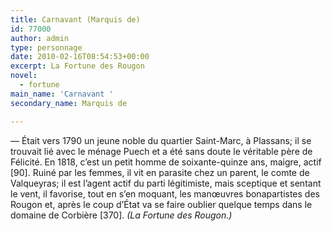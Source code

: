```yaml
---
title: Carnavant (Marquis de)
id: 77000
author: admin
type: personnage
date: 2010-02-16T08:54:53+00:00
excerpt: La Fortune des Rougon
novel:
  - fortune
main_name: 'Carnavant '
secondary_name: Marquis de

---
```

— Était vers 1790 un jeune noble du quartier Saint-Marc, à Plassans; il se trouvait lié avec le ménage Puech et a été sans doute le véritable père de Félicité. En 1818, c&rsquo;est un petit homme de soixante-quinze ans, maigre, actif [90]. Ruiné par les femmes, il vit en parasite chez un parent, le comte de Valqueyras; il est l&rsquo;agent actif du parti légitimiste, mais sceptique et sentant le vent, il favorise, tout en s&rsquo;en moquant, les manœuvres bonapartistes des Rougon et, après le coup d&rsquo;État va se faire oublier quelque temps dans le domaine de Corbière [370]. _(La Fortune des Rougon.)_